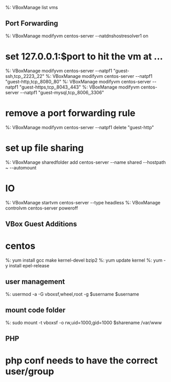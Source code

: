 %: VBoxManage list vms

## Port Forwarding

%: VBoxManage modifyvm centos-server --natdnshostresolver1 on

# set 127.0.0.1:$port to hit the vm at ...
%: VBoxManage modifyvm centos-server --natpf1 "guest-ssh,tcp,,2223,,22"
%: VBoxManage modifyvm centos-server --natpf1 "guest-http,tcp,,8080,,80"
%: VBoxManage modifyvm centos-server --natpf1 "guest-https,tcp,,8043,,443"
%: VBoxManage modifyvm centos-server --natpf1 "guest-mysql,tcp,,8006,,3306"

# remove a port forwarding rule

%: VBoxManage modifyvm centos-server --natpf1 delete "guest-http"

# set up file sharing

%: VBoxManage sharedfolder add centos-server --name shared --hostpath ~ --automount

# IO

%: VBoxManage startvm centos-server --type headless
%: VBoxManage controlvm centos-server poweroff

## VBox Guest Additions
# centos

%: yum install gcc make kernel-devel bzip2
%: yum update kernel
%: yum -y install epel-release

## user management
%: usermod -a -G vboxsf,wheel,root -g $username $username

## mount code folder
%: sudo mount -t vboxsf -o rw,uid=1000,gid=1000 $sharename /var/www

## PHP
# php conf needs to have the correct user/group

